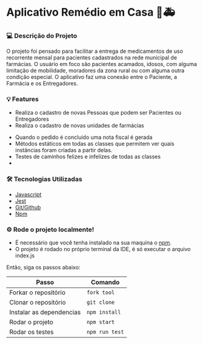 
# Aplicativo Remédio em Casa 💊🚑

### 💻 Descrição do Projeto

O projeto foi pensado para facilitar a entrega de medicamentos de uso recorrente mensal para pacientes cadastrados na rede municipal de farmácias. 
O usuário em foco são pacientes acamados, idosos, com alguma limitação de mobilidade, moradores da zona rural ou com alguma outra condição especial.
O aplicativo faz uma conexão entre o Paciente, a Farmácia e os Entregadores.


### 💡 Features

- Realiza o cadastro de novas Pessoas que podem ser Pacientes ou Entregadores
- Realiza o cadastro de novas unidades de farmácias
<!-- - Verifica o estoque da farmácia e atualiza o valor do mesmo após a realização de um pedido -->
- Quando o pedido é concluido uma nota fiscal é gerada
- Métodos estáticos em todas as classes que permitem ver quais instâncias foram criadas a partir delas.
- Testes de caminhos felizes e infelizes de todas as classes
- 

### 🛠️ Tecnologias Utilizadas

- [Javascript](https://www.javascript.com/)
- [Jest](https://jestjs.io/pt-BR/)
- [Git/Github](https://github.com/)
- [Npm](https://www.npmjs.com/)
 

### ⚙️ Rode o projeto localmente!

- É necessário que você tenha instalado na sua maquina o [npm](https://docs.npmjs.com/cli/v7/commands/npm-install).
- O projeto é rodado no próprio terminal da IDE, é só executar o arquivo index.js

Então, siga os passos abaixo:

|                    Passo			               |       Comando	    |
| ------------------------------------------------ | ------------------ |
| Forkar o repositório				               | `fork tool`        |
| Clonar o repositório                             | `git clone`        |
| Instalar as dependencias                         | `npm install`      |
| Rodar o projeto                                  | `npm start`        |
| Rodar os testes 				                   |`npm run test`      |


